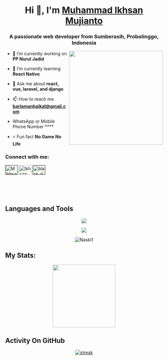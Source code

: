 <h1 align="center">Hi 👋, I'm <a href="https://github.com/Naski1">Muhammad Ikhsan Mujianto</a></h1>
<h3 align="center">A passionate web developer from Sumberasih, Probolinggo, Indonesia</h3>
<img align="right" width="300" src="https://clipart-library.com/images/gce5ryLMi.gif">

- 🔭 I’m currently working on **PP Nurul Jadid**

- 🌱 I’m currently learning **React Native**

- 💬 Ask me about **react, vue, laravel, and django**

- 📫 How to reach me **barlamanhaikal@gmail.com**

- WhatsApp or Mobile Phone Number ****

- ⚡ Fun fact **No Game No Life**


<h3 align="left">Connect with me:</h3>
<p align="left" style="margin-bottom: 50px">
<a href="" target="blank">
  <img align="center" src="https://raw.githubusercontent.com/rahuldkjain/github-profile-readme-generator/master/src/images/icons/Social/facebook.svg" alt="M ikhsan M" height="30" width="40" />
</a>
<a href="https://www.instagram.com/haikalsukatob_rut/" target="blank">
  <img align="center" src="https://raw.githubusercontent.com/rahuldkjain/github-profile-readme-generator/master/src/images/icons/Social/instagram.svg" alt="Ikhsan_Mujianto" height="30" width="40" />
</a>
<a href="" target="blank">
  <img align="center" src="https://raw.githubusercontent.com/rahuldkjain/github-profile-readme-generator/master/src/images/icons/Social/whatsapp.svg" alt="black_domon" height="30" width="40" />
</a>
</p>

&nbsp;

## Languages and Tools
<p align="center"> <a href="https://github.com/HaikalAzaim"><img src="https://skillicons.dev/icons?i=vscode,github,mongodb,css,html,js,express,bots,nodejs,laravel,django,bootstrap"></a></p>
<p align="center"> <a href="https://github.com/black-domon"><img src="https://skillicons.dev/icons?i=elixir,tailwind,php,mysql,replit"></a></p>

<p align="center"><img align="center" src="https://github-readme-stats.vercel.app/api/top-langs?username=Naski1&show_icons=true&locale=en&layout=compact&bg_color=151515" alt="Naski1"/></p>

## My Stats:
<p align="center">
<img height="200px" src="https://github-readme-stats.vercel.app/api?username=Naski1&hide_border=true&show_icons=true&count_private=true&theme=gruvbox&bg_color=151515">
</p>

## Activity On GitHub
<p align="center">
  <a href="https://github.com/Naski1">      
<img title="stats" alt="streak" src="https://github-readme-streak-stats.herokuapp.com/?user=Naski1&theme=dark&hide_border=true&stroke=f53b3b"/>
</a> 
</p>
